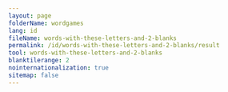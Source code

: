```yaml
---
layout: page
folderName: wordgames
lang: id
fileName: words-with-these-letters-and-2-blanks
permalink: /id/words-with-these-letters-and-2-blanks/result
tool: words-with-these-letters-and-2-blanks
blanktilerange: 2
nointernationalization: true
sitemap: false 
---
```

